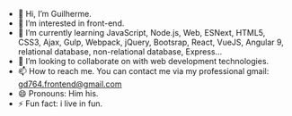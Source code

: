 - 👋 Hi, I’m Guilherme. 
- 👀 I’m interested in front-end.
- 🌱 I’m currently learning JavaScript, Node.js, Web, ESNext, HTML5, CSS3, Ajax, Gulp, Webpack, jQuery, Bootsrap, React, VueJS, Angular 9, relational database, non-relational database, Express...
- 💞️ I’m looking to collaborate on with web development technologies.
- 📫 How to reach me. You can contact me via my professional gmail: gd764.frontend@gmail.com
- 😄 Pronouns: Him his. 
- ⚡ Fun fact: i live in fun. 

<!---
Gd764/Gd764 is a ✨ special ✨ repository because its `README.md` (this file) appears on your GitHub profile.
You can click the Preview link to take a look at your changes.
--->
